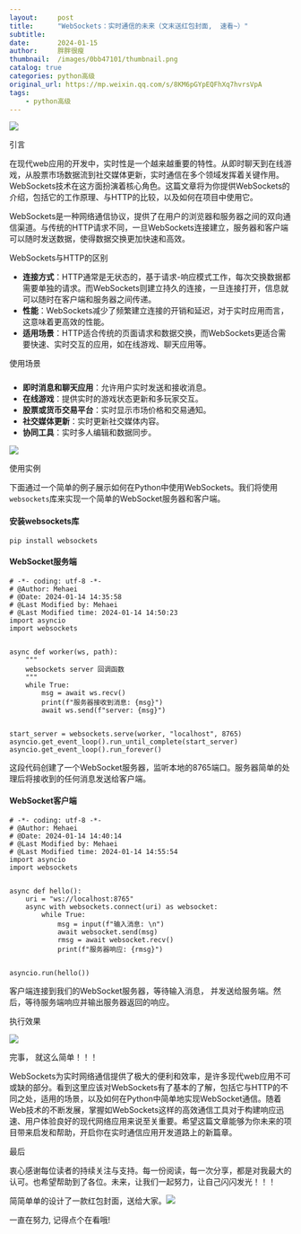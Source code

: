 ```yaml
---
layout:     post
title:      "WebSockets：实时通信的未来（文末送红包封面,  速看~）"
subtitle:   
date:       2024-01-15
author:     胖胖很瘦
thumbnail:  /images/0bb47101/thumbnail.png
catalog: true
categories: python高级
original_url: https://mp.weixin.qq.com/s/8KM6pGYpEQFhXq7hvrsVpA
tags:
    - python高级
---
```


![](/images/0bb47101/1.png)

引言

在现代web应用的开发中，实时性是一个越来越重要的特性。从即时聊天到在线游戏，从股票市场数据流到社交媒体更新，实时通信在多个领域发挥着关键作用。WebSockets技术在这方面扮演着核心角色。这篇文章将为你提供WebSockets的介绍，包括它的工作原理、与HTTP的比较，以及如何在项目中使用它。

WebSockets是一种网络通信协议，提供了在用户的浏览器和服务器之间的双向通信渠道。与传统的HTTP请求不同，一旦WebSockets连接建立，服务器和客户端可以随时发送数据，使得数据交换更加快速和高效。

WebSockets与HTTP的区别

* **连接方式**：HTTP通常是无状态的，基于请求-响应模式工作，每次交换数据都需要单独的请求。而WebSockets则建立持久的连接，一旦连接打开，信息就可以随时在客户端和服务器之间传递。
* **性能**：WebSockets减少了频繁建立连接的开销和延迟，对于实时应用而言，这意味着更高效的性能。
* **适用场景**：HTTP适合传统的页面请求和数据交换，而WebSockets更适合需要快速、实时交互的应用，如在线游戏、聊天应用等。

使用场景

### 

* **即时消息和聊天应用**：允许用户实时发送和接收消息。
* **在线游戏**：提供实时的游戏状态更新和多玩家交互。
* **股票或货币交易平台**：实时显示市场价格和交易通知。
* **社交媒体更新**：实时更新社交媒体内容。
* **协同工具**：实时多人编辑和数据同步。

![](/images/0bb47101/2.png)

使用实例

下面通过一个简单的例子展示如何在Python中使用WebSockets。我们将使用`websockets`库来实现一个简单的WebSocket服务器和客户端。

#### 安装websockets库

```
pip install websockets
```

#### WebSocket服务端

```
# -*- coding: utf-8 -*-  
# @Author: Mehaei  
# @Date: 2024-01-14 14:35:58  
# @Last Modified by: Mehaei  
# @Last Modified time: 2024-01-14 14:50:23  
import asyncio  
import websockets  
  
  
async def worker(ws, path):  
    """  
    websockets server 回调函数  
    """  
    while True:  
        msg = await ws.recv()  
        print(f"服务器接收到消息: {msg}")  
        await ws.send(f"server: {msg}")  
  
  
start_server = websockets.serve(worker, "localhost", 8765)  
asyncio.get_event_loop().run_until_complete(start_server)  
asyncio.get_event_loop().run_forever()
```

这段代码创建了一个WebSocket服务器，监听本地的8765端口。服务器简单的处理后将接收到的任何消息发送给客户端。

#### WebSocket客户端

```
# -*- coding: utf-8 -*-  
# @Author: Mehaei  
# @Date: 2024-01-14 14:40:14  
# @Last Modified by: Mehaei  
# @Last Modified time: 2024-01-14 14:55:54  
import asyncio  
import websockets  
  
  
async def hello():  
    uri = "ws://localhost:8765"  
    async with websockets.connect(uri) as websocket:  
        while True:  
            msg = input(f"输入消息: \n")  
            await websocket.send(msg)  
            rmsg = await websocket.recv()  
            print(f"服务器响应: {rmsg}")  
  
  
asyncio.run(hello())
```

客户端连接到我们的WebSocket服务器，等待输入消息， 并发送给服务端。然后，等待服务端响应并输出服务器返回的响应。

执行效果

![](/images/0bb47101/3.png)

完事， 就这么简单！！！

WebSockets为实时网络通信提供了极大的便利和效率，是许多现代web应用不可或缺的部分。看到这里应该对WebSockets有了基本的了解，包括它与HTTP的不同之处，适用的场景，以及如何在Python中简单地实现WebSocket通信。随着Web技术的不断发展，掌握如WebSockets这样的高效通信工具对于构建响应迅速、用户体验良好的现代网络应用来说至关重要。希望这篇文章能够为你未来的项目带来启发和帮助，开启你在实时通信应用开发道路上的新篇章。

最后

衷心感谢每位读者的持续关注与支持。每一份阅读，每一次分享，都是对我最大的认可。也希望帮助到了各位。未来，让我们一起努力，让自己闪闪发光！！！

简简单单的设计了一款红包封面，送给大家。![](/images/0bb47101/4.png)

一直在努力, 记得点个在看哦!